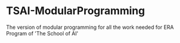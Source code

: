 # TSAI-ModularProgramming
The version of modular programming for all the work needed for ERA Program of 'The School of AI'
